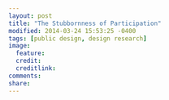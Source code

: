 ```yaml
---
layout: post
title: "The Stubbornness of Participation"
modified: 2014-03-24 15:53:25 -0400
tags: [public design, design research]
image:
  feature: 
  credit: 
  creditlink: 
comments: 
share: 
---
```

